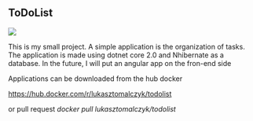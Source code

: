 <h2>
ToDoList
</h2>


<img src="https://travis-ci.org/lukasztomalczyk/ToDoList.svg?branch=master">

This is my small project. A simple application is the organization of tasks. The application is made using dotnet core 2.0 and Nhibernate as a database. In the future, I will put an angular app on the fron-end side

Applications can be downloaded from the hub docker


<a href="https://hub.docker.com/r/lukasztomalczyk/todolist/">https://hub.docker.com/r/lukasztomalczyk/todolist</a>

or pull request <i>docker pull lukasztomalczyk/todolist</i>

